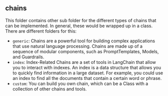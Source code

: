 ## chains

This folder contains other sub folder for the different types of chains that can be implemented.
In general, these would be wrapped up in a class. There are different folders for this:

- `generic`: Chains are a powerful tool for building complex applications that use natural language processing. Chains are made up of a sequence of modular components, such as PromptTemplates, Models, and Guardrails.
- `index`: Index-Related Chains are a set of tools in LangChain that allow you to interact with indexes. An index is a data structure that allows you to quickly find information in a large dataset. For example, you could use an index to find all the documents that contain a certain word or phrase.
- `custom`: You can build you own chain, which can be a Class with a collection of other chains and tools.